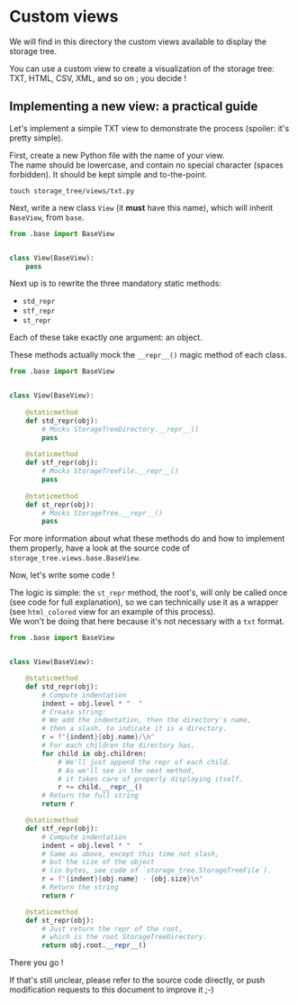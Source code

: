 # Custom views

We will find in this directory the custom views available to display the storage tree.

You can use a custom view to create a visualization of the storage tree: 
TXT, HTML, CSV, XML, and so on ; you decide !

## Implementing a new view: a practical guide

Let's implement a simple TXT view to demonstrate the process (spoiler: it's pretty simple).

First, create a new Python file with the name of your view.  
The name should be lowercase, and contain no special character (spaces forbidden).
It should be kept simple and to-the-point.

    touch storage_tree/views/txt.py

Next, write a new class `View` (it **must** have this name),
which will inherit `BaseView`, from `base`.

```python
from .base import BaseView


class View(BaseView):
    pass
```

Next up is to rewrite the three mandatory static methods: 
- `std_repr`
- `stf_repr`
- `st_repr`

Each of these take exactly one argument: an object.

These methods actually mock the `__repr__()` magic method of each class.

```python
from .base import BaseView


class View(BaseView):
    
    @staticmethod
    def std_repr(obj):
        # Mocks StorageTreeDirectory.__repr__()
        pass
    
    @staticmethod
    def stf_repr(obj):
        # Mocks StorageTreeFile.__repr__()
        pass
    
    @staticmethod
    def st_repr(obj):
        # Mocks StorageTree.__repr__()
        pass
```

For more information about what these methods do and how to implement them properly, 
have a look at the source code of `storage_tree.views.base.BaseView`.

Now, let's write some code !

The logic is simple: the `st_repr` method, the root's, will only be called once (see code for full explanation),
so we can technically use it as a wrapper (see `html_colored` view for an example of this process).  
We won't be doing that here because it's not necessary with a `txt` format.

```python
from .base import BaseView


class View(BaseView):

    @staticmethod
    def std_repr(obj):
        # Compute indentation
        indent = obj.level * "  "
        # Create string:
        # We add the indentation, then the directory's name,
        # then a slash, to indicate it is a directory.
        r = f"{indent}{obj.name}/\n"
        # For each children the directory has,
        for child in obj.children:
            # We'll just append the repr of each child.
            # As we'll see in the next method, 
            # it takes care of properly displaying itself.
            r += child.__repr__()
        # Return the full string
        return r

    @staticmethod
    def stf_repr(obj):
        # Compute indentation
        indent = obj.level * "  "
        # Same as above, except this time not slash,
        # but the size of the object 
        # (in bytes, see code of `storage_tree.StorageTreeFile`).
        r = f"{indent}{obj.name} - {obj.size}\n"
        # Return the string
        return r

    @staticmethod
    def st_repr(obj):
        # Just return the repr of the root, 
        # which is the root StorageTreeDirectory.
        return obj.root.__repr__()
```

There you go !

If that's still unclear, please refer to the source code directly, 
or push modification requests to this document to improve it ;-)

